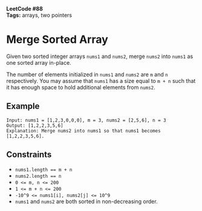 **LeetCode #88**  
**Tags:** arrays, two pointers

# Merge Sorted Array

Given two sorted integer arrays `nums1` and `nums2`, merge `nums2` into `nums1` as one sorted array in-place.

The number of elements initialized in `nums1` and `nums2` are `m` and `n` respectively. You may assume that `nums1` has a size equal to `m + n` such that it has enough space to hold additional elements from `nums2`.

## Example

```
Input: nums1 = [1,2,3,0,0,0], m = 3, nums2 = [2,5,6], n = 3
Output: [1,2,2,3,5,6]
Explanation: Merge nums2 into nums1 so that nums1 becomes [1,2,2,3,5,6].
```

## Constraints
- `nums1.length == m + n`
- `nums2.length == n`
- `0 <= m, n <= 200`
- `1 <= m + n <= 200`
- `-10^9 <= nums1[i], nums2[j] <= 10^9`
- `nums1` and `nums2` are both sorted in non-decreasing order.